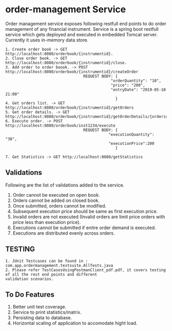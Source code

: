 # order-management Service
Order management service exposes following restfull end points to do order management of any financial instrument.
Service is a spring boot restfull service which gets deployed and executed in embedded Tomcat server. Currently it 
uses in-memory data store.

```
1. Create order book -> GET http://localhost:8080/orderbook/{instrumentid}.
2. Close order book. -> GET http://localhost:8080/orderbook/{instrumentid}/close.
3. Add order to order boook. -> POST http://localhost:8080/orderbook/{instrumentid}/createOrder
	                              REQUEST BODY: {
                                              "orderQuantity": "10",
                                              "price": "200",
                                              "entryDate": "2019-05-10 21:00"
	                                            }
4. Get orders list. -> GET http://localhost:8080/orderbook/{instrumentid}/getOrders
5. Get order details. -> GET http://localhost:8080/orderbook/{instrumentid}/getOrderDetails/{orderid}
6. Execute order. -> POST http://localhost:8080/orderbook/inst1234/execute
	                              REQUEST BODY: {
                                             "executionQuantity": "38",
                                             "executionPrice":200
	                                            }

7. Get Statistics -> GET http://localhost:8080/getStatistics
```

## Validations ##
Following are the list of validations added to the service.
1. Order cannot be executed on open book.
2. Orders cannot be added on closed book.
3. Once submitted, orders cannot be modified.
4. Subsequent execution price should be same as first execution price.
5. Invalid orders are not executed (Invalid orders are limit price orders with price less than execution price).
6. Executions cannot be submitted if enitre order demand is executed.
7. Executions are distributed evenly across orders. 

## TESTING ##
```
1. JUnit Testcases can be found in : com.app.ordermanagement.testsuite.AllTests.java
2. Please refer TestCasesUsingPostmanClient_pdf.pdf, it covers testing of all the rest end points and different
validation scenarios.
```

## To Do Features ##
1. Better unit test coverage.
2. Service to print statistics/matrix.
2. Persisting data to database.
3. Horizontal scaling of application to accomodate hight load.



